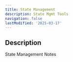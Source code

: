 ```yaml
---
title: State Management
description: State Mgmt Tools
navigation: false
lastModified: '2025-03-17'
---
```


## Description

State Management Notes
